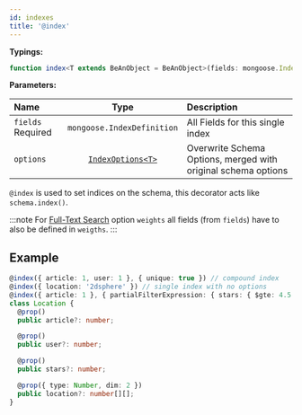 ```yaml
---
id: indexes
title: '@index'
---
```


**Typings:**

```ts
function index<T extends BeAnObject = BeAnObject>(fields: mongoose.IndexDefinition, options?: IndexOptions<T>): ClassDecorator
```

**Parameters:**

| Name                                                          |                                                    Type                                                     | Description                                                   |
| :------------------------------------------------------------ | :---------------------------------------------------------------------------------------------------------: | :------------------------------------------------------------ |
| `fields` <span class="badge badge--secondary">Required</span> |                                         `mongoose.IndexDefinition`                                          | All Fields for this single index                              |
| `options`                                                     | [`IndexOptions<T>`](https://mongodb.github.io/node-mongodb-native/4.7/interfaces/CreateIndexesOptions.html) | Overwrite Schema Options, merged with original schema options |

<!--TODO: update "options" type field link with latest mongodb version-->

`@index` is used to set indices on the schema, this decorator acts like `schema.index()`.

:::note
For [Full-Text Search](https://docs.mongodb.com/manual/tutorial/control-results-of-text-search/) option `weights` all fields (from `fields`) have to also be defined in `weigths`.
:::

## Example

```ts
@index({ article: 1, user: 1 }, { unique: true }) // compound index
@index({ location: '2dsphere' }) // single index with no options
@index({ article: 1 }, { partialFilterExpression: { stars: { $gte: 4.5 } } }) // single index with options
class Location {
  @prop()
  public article?: number;

  @prop()
  public user?: number;

  @prop()
  public stars?: number;

  @prop({ type: Number, dim: 2 })
  public location?: number[][];
}
```
